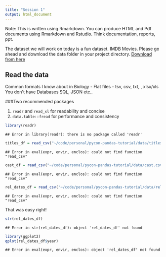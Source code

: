 ```yaml
---
title: "Session 1"
output: html_document
---
```


Note: This is written using Rmarkdown. You can produce HTML and Pdf documents using Rmarkdown and Rstudio. Think documentation, reports, ppt.

The dataset we will work on today is a fun dataset. IMDB Movies. Please go ahead and download the data folder in your project directory. [Download from here](https://drive.google.com/open?id=0B9NCHJOuElCGfllXSFJsd2dFWVdabEdjQVJHSmpKaUVfZUw3VTM1NFMyT0Z6dlIzSVM1MGM)

## Read the data

Common formats I know about in Biology - Flat files  - tsv, csv, txt, <some random extension of a tab delimited file>, xlsx/xls
You don't have Databases SQL, JSON etc..

###Two recommended packages 

1. `readr` and `read_xl` for readability and concise
2. `data.table::fread` for performance and consistency



```r
library(readr)
```

```
## Error in library(readr): there is no package called 'readr'
```

```r
titles_df = read_csv("~/code/personal/pycon-pandas-tutorial/data/titles.csv")
```

```
## Error in eval(expr, envir, enclos): could not find function "read_csv"
```

```r
cast_df = read_csv("~/code/personal/pycon-pandas-tutorial/data/cast.csv")
```

```
## Error in eval(expr, envir, enclos): could not find function "read_csv"
```

```r
rel_dates_df = read_csv("~/code/personal/pycon-pandas-tutorial/data/release_dates.csv")
```

```
## Error in eval(expr, envir, enclos): could not find function "read_csv"
```

That was easy right!




```r
str(rel_dates_df)
```

```
## Error in str(rel_dates_df): object 'rel_dates_df' not found
```

```r
library(ggplot2)
qplot(rel_dates_df$year)
```

```
## Error in eval(expr, envir, enclos): object 'rel_dates_df' not found
```


